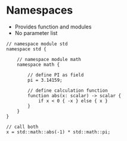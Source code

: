 # Namespaces

* Provides function and modules
* No parameter list

```µCAD,namespaces
// namespace module std
namespace std {
    
    // namespace module math
    namespace math {

        // define PI as field
        pi = 3.14159;

        // define calculation function
        function abs(x: scalar) -> scalar {
            if x < 0 { -x } else { x }
        }
    }
}

// call both
x = std::math::abs(-1) * std::math::pi;
```
